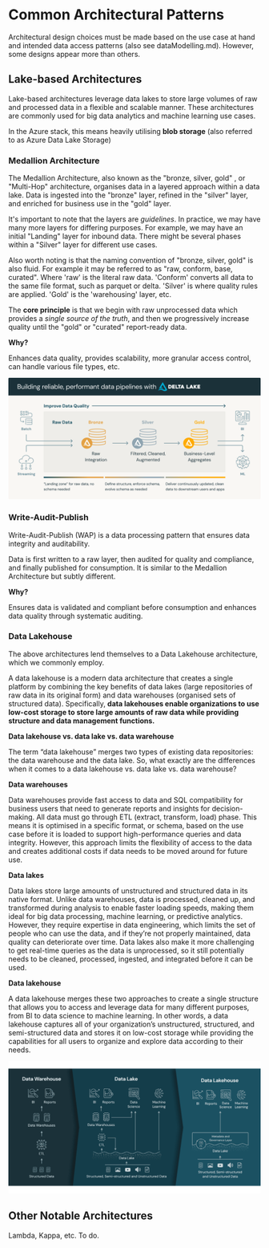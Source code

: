 # **Common Architectural Patterns**

Architectural design choices must be made based on the use case at hand and intended data access patterns (also see dataModelling.md). However, some designs appear more than others.

## **Lake-based Architectures**

Lake-based architectures leverage data lakes to store large volumes of raw and processed data in a flexible and scalable manner. These architectures are commonly used for big data analytics and machine learning use cases.

In the Azure stack, this means heavily utilising **blob storage** (also referred to as Azure Data Lake Storage)

### **Medallion Architecture**

The Medallion Architecture, also known as the "bronze, silver, gold" , or "Multi-Hop" architecture, organises data in a layered approach within a data lake. Data is ingested into the "bronze" layer, refined in the "silver" layer, and enriched for business use in the "gold" layer.

It's important to note that the layers are *guidelines*. In practice, we may have many more layers for differing purposes. For example, we may have an initial "Landing" layer for inbound data. There might be several phases within a "Silver" layer for different use cases.

Also worth noting is that the naming convention of "bronze, silver, gold" is also fluid. For example it may be referred to as "raw, conform, base, curated". Where 'raw' is the literal raw data. 'Conform' converts all data to the same file format, such as parquet or delta. 'Silver' is where quality rules are applied. 'Gold' is the 'warehousing' layer, etc.

The **core principle** is that we begin with raw unprocessed data which provides a *single source of the truth*, and then we progressively increase quality until the "gold" or "curated" report-ready data.

**Why?**

Enhances data quality, provides scalability, more granular access control, can handle various file types, etc.

![Medallion Architecture](../images/medallionArch.png)

### **Write-Audit-Publish**

Write-Audit-Publish (WAP) is a data processing pattern that ensures data integrity and auditability.

Data is first written to a raw layer, then audited for quality and compliance, and finally published for consumption. It is similar to the Medallion Architecture but subtly different.

**Why?**

Ensures data is validated and compliant before consumption and enhances data quality through systematic auditing.


### **Data Lakehouse**

The above architectures lend themselves to a Data Lakehouse architecture, which we commonly employ.

A data lakehouse is a modern data architecture that creates a single platform by combining the key benefits of data lakes (large repositories of raw data in its original form) and data warehouses (organised sets of structured data). Specifically, **data lakehouses enable organizations to use low-cost storage to store large amounts of raw data while providing structure and data management functions.**

**Data lakehouse vs. data lake vs. data warehouse**

The term “data lakehouse” merges two types of existing data repositories: the data warehouse and the data lake. So, what exactly are the differences when it comes to a data lakehouse vs. data lake vs. data warehouse? 

**Data warehouses**

Data warehouses provide fast access to data and SQL compatibility for business users that need to generate reports and insights for decision-making. All data must go through ETL (extract, transform, load) phase. This means it is optimised in a specific format, or schema, based on the use case before it is loaded to support high-performance queries and data integrity. However, this approach limits the flexibility of access to the data and creates additional costs if data needs to be moved around for future use. 

**Data lakes**

Data lakes store large amounts of unstructured and structured data in its native format. Unlike data warehouses, data is processed, cleaned up, and transformed during analysis to enable faster loading speeds, making them ideal for big data processing, machine learning, or predictive analytics. However, they require expertise in data engineering, which limits the set of people who can use the data, and if they’re not properly maintained, data quality can deteriorate over time. Data lakes also make it more challenging to get real-time queries as the data is unprocessed, so it still potentially needs to be cleaned, processed, ingested, and integrated before it can be used. 

**Data lakehouse**

A data lakehouse merges these two approaches to create a single structure that allows you to access and leverage data for many different purposes, from BI to data science to machine learning. In other words, a data lakehouse captures all of your organization’s unstructured, structured, and semi-structured data and stores it on low-cost storage while providing the capabilities for all users to organize and explore data according to their needs.

![Data Lakehouse](../images/lakehouse.png)

## **Other Notable Architectures**

Lambda, Kappa, etc. To do.
